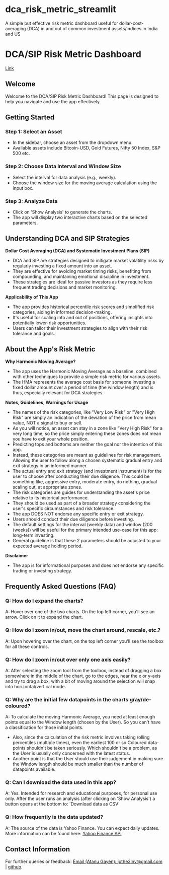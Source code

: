 # dca_risk_metric_streamlit
A simple but effective risk metric dashboard useful for dollar-cost-averaging (DCA) in and out of common investment assets/indices in India and US

# DCA/SIP Risk Metric Dashboard
[Link](https://dca-risk.streamlit.app/)

## Welcome
Welcome to the DCA/SIP Risk Metric Dashboard! This page is designed to help you navigate and use the app effectively.

## Getting Started
### Step 1: Select an Asset
- In the sidebar, choose an asset from the dropdown menu.
- Available assets include Bitcoin-USD, Gold Futures, Nifty 50 Index, S&P 500 etc.

### Step 2: Choose Data Interval and Window Size
- Select the interval for data analysis (e.g., weekly).
- Choose the window size for the moving average calculation using the input box.

### Step 3: Analyze Data
- Click on 'Show Analysis' to generate the charts.
- The app will display two interactive charts based on the selected parameters.

## Understanding DCA and SIP Strategies
**Dollar Cost Averaging (DCA) and Systematic Investment Plans (SIP)**
- DCA and SIP are strategies designed to mitigate market volatility risks by regularly investing a fixed amount into an asset.
- They are effective for avoiding market timing risks, benefiting from compounding, and maintaining emotional discipline in investment.
- These strategies are ideal for passive investors as they require less frequent trading decisions and market monitoring.

**Applicability of This App**
- The app provides historical percentile risk scores and simplified risk categories, aiding in informed decision-making.
- It's useful for scaling into and out of positions, offering insights into potentially lower-risk opportunities.
- Users can tailor their investment strategies to align with their risk tolerance and goals.

## About the App's Risk Metric
**Why Harmonic Moving Average?**
- The app uses the Harmonic Moving Average as a baseline, combined with other techniques to provide a simple risk metric for various assets.
- The HMA represents the average cost basis for someone investing a fixed dollar amount over a period of time (the window length) and is thus, especially relevant for DCA strategies.

**Notes, Guidelines, Warnings for Usage**
- The names of the risk categories, like "Very Low Risk" or "Very High Risk" are simply an indication of the deviation of the price from mean value, NOT a signal to buy or sell.
- As you will notice, an asset can stay in a zone like "Very High Risk" for a very long time, so the price simply entering these zones does not mean you have to exit your whole position.
- Predicting tops and bottoms are neither the goal nor the intention of this app.
- Instead, these categories are meant as guidelines for risk management. Allowing the user to follow along a chosen systematic gradual entry and exit strategy in an informed manner.
- The actual entry and exit strategy (and investment instrument) is for the user to choose after conducting their due diligence. This could be something like, aggressive entry, moderate entry, do nothing, gradual scaling out, at appropriate zones.
- The risk categories are guides for understanding the asset's price relative to its historical performance.
- They should be used as part of a broader strategy considering the user's specific circumstances and risk tolerance.
- The app DOES NOT endorse any specific entry or exit strategy.
- Users should conduct their due diligence before investing.
- The default settings for the interval (weekly data) and window (200 (weeks)) will be useful for the primary intended use-case for this app: long-term investing.
- General guideline is that these 2 parameters should be adjusted to your expected average holding period.

**Disclaimer**
- The app is for informational purposes and does not endorse any specific trading or investing strategy.

## Frequently Asked Questions (FAQ)
### Q: How do I expand the charts?
A: Hover over one of the two charts. On the top left corner, you'll see an arrow. Click on it to expand the chart.

### Q: How do I zoom in/out, move the chart around, rescale, etc.?
A: Upon hovering over the chart, on the top left corner you'll see the toolbox for all these controls.

### Q: How do I zoom in/out over only one axis easily?
A: After selecting the zoom tool from the toolbox, instead of dragging a box somewhere in the middle of the chart, go to the edges, near the x or y-axis and try to drag a box; with a bit of moving around the selection will snap into horizontal/vertical mode.

### Q: Why are the initial few datapoints in the charts gray/de-coloured?
A: To calculate the moving Harmonic Average, you need at least enough points equal to the Window length (chosen by the User). So you can't have a classification for those initial points.
- Also, since the calculation of the risk metric involves taking rolling percentiles (multiple times), even the earliest 100 or so Coloured data-points shouldn't be taken seriously. Which shouldn't be a problem, as the User is usually only concerned with the latest status.
- Another point is that the User should use their judgement in making sure the Window length should be much smaller than the number of datapoints available.

### Q: Can I download the data used in this app?
A: Yes. Intended for research and educational purposes, for personal use only. After the user runs an analysis (after clicking on 'Show Analysis') a button opens at the bottom to: 'Download data as CSV'

### Q: How frequently is the data updated?
A: The source of the data is Yahoo Finance. You can expect daily updates. More information can be found here: [Yahoo Finance API](https://github.com/ranaroussi/yfinance)

## Contact Information
For further queries or feedback: <a href="mailto:jothe3inv@gmail.com">Email (Atanu Gayen): jothe3inv@gmail.com</a> | [github](https://github.com/tchala981/dca_risk_metric_streamlit).
